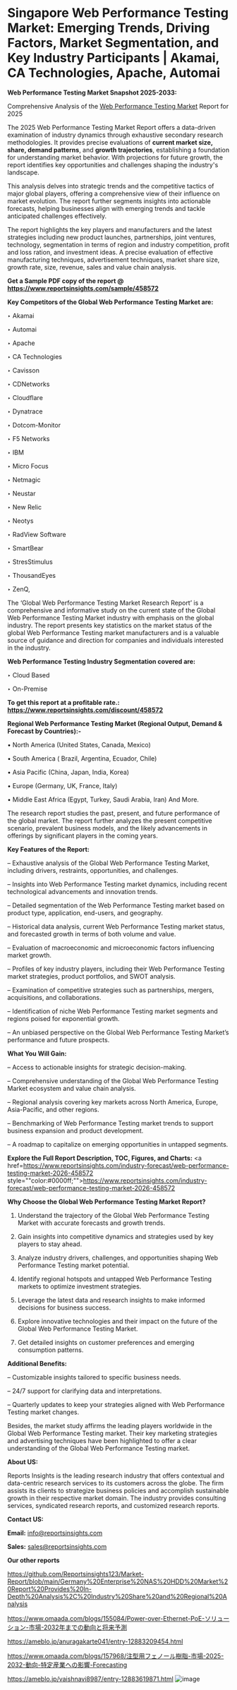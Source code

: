 # Singapore Web Performance Testing Market: Emerging Trends, Driving Factors, Market Segmentation, and Key Industry Participants | Akamai, CA Technologies, Apache, Automai

<strong>Web Performance Testing Market Snapshot 2025-2033:</strong>

Comprehensive Analysis of the <a href=https://www.reportsinsights.com/sample/458572>Web Performance Testing Market</a> Report for 2025

The 2025 Web Performance Testing Market Report offers a data-driven examination of industry dynamics through exhaustive secondary research methodologies. It provides precise evaluations of <strong>current market size, share, demand patterns</strong>, and <strong>growth trajectories</strong>, establishing a foundation for understanding market behavior. With projections for future growth, the report identifies key opportunities and challenges shaping the industry's landscape.

This analysis delves into strategic trends and the competitive tactics of major global players, offering a comprehensive view of their influence on market evolution. The report further segments insights into actionable forecasts, helping businesses align with emerging trends and tackle anticipated challenges effectively.

The report highlights the key players and manufacturers and the latest strategies including new product launches, partnerships, joint ventures, technology, segmentation in terms of region and industry competition, profit and loss ration, and investment ideas. A precise evaluation of effective manufacturing techniques, advertisement techniques, market share size, growth rate, size, revenue, sales and value chain analysis.

<strong>Get a Sample PDF copy of the report @ <a href=https://www.reportsinsights.com/sample/458572 style=color:#0000ff;>https://www.reportsinsights.com/sample/458572</a></strong>

<strong>Key Competitors of the Global Web Performance Testing Market are:</strong>

‣ Akamai

‣ Automai

‣ Apache

‣ CA Technologies

‣ Cavisson

‣ CDNetworks

‣ Cloudflare

‣ Dynatrace

‣ Dotcom-Monitor

‣ F5 Networks

‣ IBM

‣ Micro Focus

‣ Netmagic

‣ Neustar

‣ New Relic

‣ Neotys

‣ RadView Software

‣ SmartBear

‣ StresStimulus

‣ ThousandEyes

‣ ZenQ,

The ‘Global Web Performance Testing Market Research Report’ is a comprehensive and informative study on the current state of the Global Web Performance Testing Market industry with emphasis on the global industry. The report presents key statistics on the market status of the global Web Performance Testing market manufacturers and is a valuable source of guidance and direction for companies and individuals interested in the industry.

<strong>Web Performance Testing Industry Segmentation covered are:</strong>

‣ Cloud Based

‣ On-Premise

<strong>To get this report at a profitable rate.: <a href=https://www.reportsinsights.com/discount/458572 style=color:#0000ff;>https://www.reportsinsights.com/discount/458572</a></strong>

<strong>Regional Web Performance Testing Market (Regional Output, Demand &amp; Forecast by Countries):-</strong>

• North America (United States, Canada, Mexico)

• South America ( Brazil, Argentina, Ecuador, Chile)

• Asia Pacific (China, Japan, India, Korea)

• Europe (Germany, UK, France, Italy)

• Middle East Africa (Egypt, Turkey, Saudi Arabia, Iran) And More.

The research report studies the past, present, and future performance of the global market. The report further analyzes the present competitive scenario, prevalent business models, and the likely advancements in offerings by significant players in the coming years.

<strong>Key Features of the Report:</strong>

– Exhaustive analysis of the Global Web Performance Testing Market, including drivers, restraints, opportunities, and challenges.

– Insights into Web Performance Testing market dynamics, including recent technological advancements and innovation trends.

– Detailed segmentation of the Web Performance Testing market based on product type, application, end-users, and geography.

– Historical data analysis, current Web Performance Testing market status, and forecasted growth in terms of both volume and value.

– Evaluation of macroeconomic and microeconomic factors influencing market growth.

– Profiles of key industry players, including their Web Performance Testing market strategies, product portfolios, and SWOT analysis.

– Examination of competitive strategies such as partnerships, mergers, acquisitions, and collaborations.

– Identification of niche Web Performance Testing market segments and regions poised for exponential growth.

– An unbiased perspective on the Global Web Performance Testing Market’s performance and future prospects.

<strong>What You Will Gain:</strong>

– Access to actionable insights for strategic decision-making.

– Comprehensive understanding of the Global Web Performance Testing Market ecosystem and value chain analysis.

– Regional analysis covering key markets across North America, Europe, Asia-Pacific, and other regions.

– Benchmarking of Web Performance Testing market trends to support business expansion and product development.

– A roadmap to capitalize on emerging opportunities in untapped segments.

<strong>Explore the Full Report Description, TOC, Figures, and Charts:</strong>
<a href=https://www.reportsinsights.com/industry-forecast/web-performance-testing-market-2026-458572 style=""color:#0000ff;"">https://www.reportsinsights.com/industry-forecast/web-performance-testing-market-2026-458572</a>

<strong>Why Choose the Global Web Performance Testing Market Report?</strong>

1. Understand the trajectory of the Global Web Performance Testing Market with accurate forecasts and growth trends.

2. Gain insights into competitive dynamics and strategies used by key players to stay ahead.

3. Analyze industry drivers, challenges, and opportunities shaping Web Performance Testing market potential.

4. Identify regional hotspots and untapped Web Performance Testing markets to optimize investment strategies.

5. Leverage the latest data and research insights to make informed decisions for business success.

6. Explore innovative technologies and their impact on the future of the Global Web Performance Testing Market.

7. Get detailed insights on customer preferences and emerging consumption patterns.

<strong>Additional Benefits:</strong>

– Customizable insights tailored to specific business needs.

– 24/7 support for clarifying data and interpretations.

– Quarterly updates to keep your strategies aligned with Web Performance Testing market changes.

Besides, the market study affirms the leading players worldwide in the Global Web Performance Testing market. Their key marketing strategies and advertising techniques have been highlighted to offer a clear understanding of the Global Web Performance Testing market.

<strong><strong>About US</strong>:</strong>

Reports Insights is the leading research industry that offers contextual and data-centric research services to its customers across the globe. The firm assists its clients to strategize business policies and accomplish sustainable growth in their respective market domain. The industry provides consulting services, syndicated research reports, and customized research reports.

<strong>Contact US:</strong>

<p class=><b>Email:</b> <a href=mailto:info@reportsinsights.com>info@reportsinsights.com</a></p>
<p class=><b>Sales:</b> <a href=mailto:sales@reportsinsights.com>sales@reportsinsights.com</a></p>

<strong>Our other reports</strong>

<a href=https://github.com/Reportsinsights123/Market-Report/blob/main/Germany%20Enterprise%20NAS%20HDD%20Market%20Report%20Provides%20In-Depth%20Analysis%2C%20Industry%20Share%20and%20Regional%20Analysis>https://github.com/Reportsinsights123/Market-Report/blob/main/Germany%20Enterprise%20NAS%20HDD%20Market%20Report%20Provides%20In-Depth%20Analysis%2C%20Industry%20Share%20and%20Regional%20Analysis</a>

<a href=https://www.omaada.com/blogs/155084/Power-over-Ethernet-PoE-ソリューション-市場-2032年までの動向と将来予測>https://www.omaada.com/blogs/155084/Power-over-Ethernet-PoE-ソリューション-市場-2032年までの動向と将来予測</a>

<a href=https://ameblo.jp/anuragakarte041/entry-12883209454.html>https://ameblo.jp/anuragakarte041/entry-12883209454.html</a>

<a href=https://www.omaada.com/blogs/157968/注型用フェノール樹脂-市場-2025-2032-動向-特定産業への影響-Forecasting>https://www.omaada.com/blogs/157968/注型用フェノール樹脂-市場-2025-2032-動向-特定産業への影響-Forecasting</a>

<a href=https://ameblo.jp/vaishnavi8987/entry-12883619871.html>https://ameblo.jp/vaishnavi8987/entry-12883619871.html</a>
![image](https://github.com/user-attachments/assets/acae1bb8-8028-4416-8ae0-acd6b3176e08)
